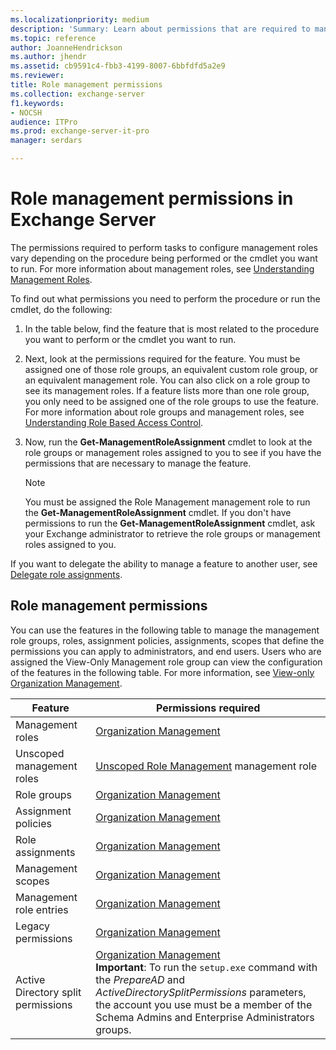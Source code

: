 ```yaml
---
ms.localizationpriority: medium
description: 'Summary: Learn about permissions that are required to manage role management in Exchange Server 2016 and Exchange Server 2019.'
ms.topic: reference
author: JoanneHendrickson
ms.author: jhendr
ms.assetid: cb9591c4-fbb3-4199-8007-6bbfdfd5a2e9
ms.reviewer:
title: Role management permissions
ms.collection: exchange-server
f1.keywords:
- NOCSH
audience: ITPro
ms.prod: exchange-server-it-pro
manager: serdars

---
```


# Role management permissions in Exchange Server

The permissions required to perform tasks to configure management roles vary depending on the procedure being performed or the cmdlet you want to run. For more information about management roles, see [Understanding Management Roles](../../../ExchangeServer2013/understanding-management-roles-exchange-2013-help.md).

To find out what permissions you need to perform the procedure or run the cmdlet, do the following:

1. In the table below, find the feature that is most related to the procedure you want to perform or the cmdlet you want to run.

2. Next, look at the permissions required for the feature. You must be assigned one of those role groups, an equivalent custom role group, or an equivalent management role. You can also click on a role group to see its management roles. If a feature lists more than one role group, you only need to be assigned one of the role groups to use the feature. For more information about role groups and management roles, see [Understanding Role Based Access Control](../../../ExchangeServer2013/understanding-role-based-access-control-exchange-2013-help.md).

3. Now, run the **Get-ManagementRoleAssignment** cmdlet to look at the role groups or management roles assigned to you to see if you have the permissions that are necessary to manage the feature.

    > [!NOTE]
    > You must be assigned the Role Management management role to run the **Get-ManagementRoleAssignment** cmdlet. If you don't have permissions to run the **Get-ManagementRoleAssignment** cmdlet, ask your Exchange administrator to retrieve the role groups or management roles assigned to you.

If you want to delegate the ability to manage a feature to another user, see [Delegate role assignments](../../../ExchangeServer2013/delegate-role-assignments-exchange-2013-help.md).

## Role management permissions

You can use the features in the following table to manage the management role groups, roles, assignment policies, assignments, scopes that define the permissions you can apply to administrators, and end users. Users who are assigned the View-Only Management role group can view the configuration of the features in the following table. For more information, see [View-only Organization Management](../../../ExchangeServer2013/view-only-organization-management-exchange-2013-help.md).

|Feature|Permissions required|
|---|---|
|Management roles|[Organization Management](../../../ExchangeServer2013/organization-management-exchange-2013-help.md)|
|Unscoped management roles|[Unscoped Role Management](../../../ExchangeServer2013/unscoped-role-management-role-exchange-2013-help.md) management role|
|Role groups|[Organization Management](../../../ExchangeServer2013/organization-management-exchange-2013-help.md)|
|Assignment policies|[Organization Management](../../../ExchangeServer2013/organization-management-exchange-2013-help.md)|
|Role assignments|[Organization Management](../../../ExchangeServer2013/organization-management-exchange-2013-help.md)|
|Management scopes|[Organization Management](../../../ExchangeServer2013/organization-management-exchange-2013-help.md)|
|Management role entries|[Organization Management](../../../ExchangeServer2013/organization-management-exchange-2013-help.md)|
|Legacy permissions|[Organization Management](../../../ExchangeServer2013/organization-management-exchange-2013-help.md)|
|Active Directory split permissions|[Organization Management](../../../ExchangeServer2013/organization-management-exchange-2013-help.md) <br/> **Important**: To run the `setup.exe` command with the _PrepareAD_ and _ActiveDirectorySplitPermissions_ parameters, the account you use must be a member of the Schema Admins and Enterprise Administrators groups.|